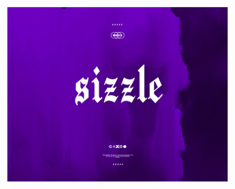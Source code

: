 <img src="https://github.com/Sizzle-Z/Sizzle-Z/blob/main/standard.png?raw=true" width="1000" height="400">
